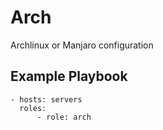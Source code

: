 Arch
=========

Archlinux or Manjaro configuration

Example Playbook
----------------

```
- hosts: servers
  roles:
      - role: arch
```
